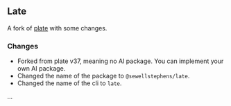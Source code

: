 ## Late

A fork of [plate](https://github.com/sewellstephens/late) with some changes.

### Changes

- Forked from plate v37, meaning no AI package. You can implement your own AI package.
- Changed the name of the package to `@sewellstephens/late`.
- Changed the name of the cli to `late`.

...